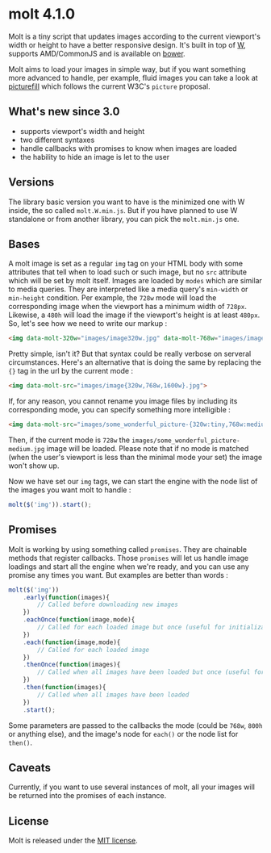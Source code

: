 molt 4.1.0
==========

Molt is a tiny script that updates images according to the current viewport's width or height to have a better responsive design. It's built in top of [W](https://github.com/pyrsmk/W), supports AMD/CommonJS and is available on [bower](http://bower.io).

Molt aims to load your images in simple way, but if you want something more advanced to handle, per example, fluid images you can take a look at [picturefill](http://scottjehl.github.io/picturefill/) which follows the current W3C's `picture` proposal.

What's new since 3.0
--------------------

- supports viewport's width and height
- two different syntaxes
- handle callbacks with promises to know when images are loaded
- the hability to hide an image is let to the user

Versions
--------

The library basic version you want to have is the minimized one with W inside, the so called `molt.W.min.js`. But if you have planned to use W standalone or from another library, you can pick the `molt.min.js` one.

Bases
-----

A molt image is set as a regular `img` tag on your HTML body with some attributes that tell when to load such or such image, but no `src` attribute which will be set by molt itself. Images are loaded by `modes` which are similar to media queries. They are interpreted like a media query's `min-width` or `min-height` condition. Per example, the `728w` mode will load the corresponding image when the viewport has a minimum width of `728px`. Likewise, a `480h` will load the image if the viewport's height is at least `480px`. So, let's see how we need to write our markup :

```html
<img data-molt-320w="images/image320w.jpg" data-molt-768w="images/image768w.jpg" data-molt-1600w="images/image1600w.jpg">
```

Pretty simple, isn't it? But that syntax could be really verbose on serveral circumstances. Here's an alternative that is doing the same by replacing the `{}` tag in the url by the current mode :

```html
<img data-molt-src="images/image{320w,768w,1600w}.jpg">
```

If, for any reason, you cannot rename you image files by including its corresponding mode, you can specify something more intelligible :

```html
<img data-molt-src="images/some_wonderful_picture-{320w:tiny,768w:medium,1600w:large}.jpg">
```

Then, if the current mode is `728w` the `images/some_wonderful_picture-medium.jpg` image will be loaded. Please note that if no mode is matched (when the user's viewport is less than the minimal mode your set) the image won't show up.

Now we have set our `img` tags, we can start the engine with the node list of the images you want molt to handle :

```javascript
molt($('img')).start();
```

Promises
--------

Molt is working by using something called `promises`. They are chainable methods that register callbacks. Those `promises` will let us handle image loadings and start all the engine when we're ready, and you can use any promise any times you want. But examples are better than words :

```javascript
molt($('img'))
    .early(function(images){
        // Called before downloading new images
    })
    .eachOnce(function(image,mode){
        // Called for each loaded image but once (useful for initializations)
    })
    .each(function(image,mode){
        // Called for each loaded image
    })
    .thenOnce(function(images){
        // Called when all images have been loaded but once (useful for initializations)
    })
    .then(function(images){
        // Called when all images have been loaded
    })
    .start();
```

Some parameters are passed to the callbacks the mode (could be `768w`, `800h` or anything else), and the image's node for `each()` or the node list for `then()`.

Caveats
-------

Currently, if you want to use several instances of molt, all your images will be returned into the promises of each instance.

License
-------

Molt is released under the [MIT license](http://dreamysource.mit-license.org).
